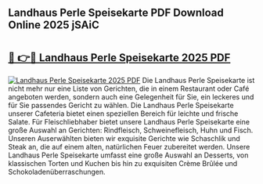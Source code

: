 ## Landhaus Perle Speisekarte PDF Download Online 2025 jSAiC

# <h2><a href="http://gcbcwqk.nevu.top/?p=Landhaus+Perle+Speisekarte">🔗 👉🔴 Landhaus Perle Speisekarte 2025 PDF</a></h2>

[![Landhaus Perle Speisekarte 2025 PDF](https://i.imgur.com/dBaPXMq.png)](http://gcbcwqk.nevu.top/?p=Landhaus+Perle+Speisekarte)
Die Landhaus Perle Speisekarte ist nicht mehr nur eine Liste von Gerichten, die in einem Restaurant oder Café angeboten werden, sondern auch eine Gelegenheit für Sie, ein leckeres und für Sie passendes Gericht zu wählen. Die Landhaus Perle Speisekarte unserer Cafeteria bietet einen speziellen Bereich für leichte und frische Salate. Für Fleischliebhaber bietet unsere Landhaus Perle Speisekarte eine große Auswahl an Gerichten: Rindfleisch, Schweinefleisch, Huhn und Fisch. Unseren Auserwählten bieten wir exquisite Gerichte wie Schaschlik und Steak an, die auf einem alten, natürlichen Feuer zubereitet werden. Unsere Landhaus Perle Speisekarte umfasst eine große Auswahl an Desserts, von klassischen Torten und Kuchen bis hin zu exquisiten Crème Brûlée und Schokoladenüberraschungen.
